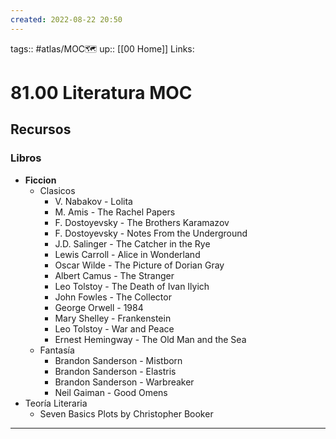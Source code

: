 ```yaml
---
created: 2022-08-22 20:50
---
```

tags:: #atlas/MOC🗺 
up:: [[00 Home]]
Links: 
# 81.00 Literatura MOC

## Recursos
### Libros
- **Ficcion**
	- Clasicos
		- V. Nabakov - Lolita
		- M. Amis - The Rachel Papers
		- F. Dostoyevsky - The Brothers Karamazov
		- F. Dostoyevsky - Notes From the Underground
		- J.D. Salinger - The Catcher in the Rye
		- Lewis Carroll - Alice in Wonderland
		- Oscar Wilde - The Picture of Dorian Gray
		- Albert Camus - The Stranger
		- Leo Tolstoy - The Death of Ivan Ilyich
		- John Fowles - The Collector
		- George Orwell - 1984
		- Mary Shelley - Frankenstein
		- Leo Tolstoy - War and Peace
		- Ernest Hemingway - The Old Man and the Sea
	- Fantasía
		- Brandon Sanderson - Mistborn
		- Brandon Sanderson - Elastris
		- Brandon Sanderson - Warbreaker
		- Neil Gaiman - Good Omens
- Teoría Literaria
	- Seven Basics Plots by Christopher Booker
___
